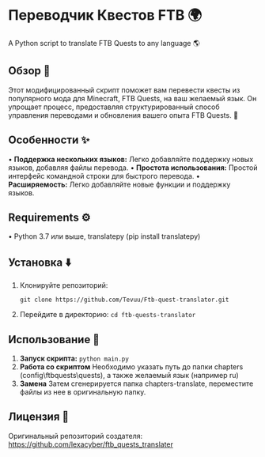 # Переводчик Квестов FTB 🌍

A Python script to translate FTB Quests to any language 🌎

## Обзор 📝

Этот модифицированный скрипт поможет вам перевести квесты из популярного мода для Minecraft, FTB Quests, на ваш желаемый язык. Он упрощает процесс, предоставляя структурированный способ управления переводами и обновления вашего опыта FTB Quests. 🎉

## Особенности ✨

• **Поддержка нескольких языков:** Легко добавляйте поддержку новых языков, добавляя файлы перевода.
• **Простота использования:** Простой интерфейс командной строки для быстрого перевода.
• **Расширяемость:** Легко добавляйте новые функции и поддержку языков.


## Requirements ⚙️

• Python 3.7 или выше, translatepy (pip install translatepy)


## Установка ⬇️

1. Клонируйте репозиторий:

   `git clone https://github.com/Tevuu/Ftb-quest-translator.git`

2. Перейдите в директорию:
   `cd ftb-quests-translator`


## Использование 🚀

1. **Запуск скрипта:** `python main.py`
2. **Работа со скриптом** Необходимо указать путь до папки chapters (config\ftbquests\quests), а также желаемый язык (например ru)
3. **Замена** Затем сгенерируется папка chapters-translate, переместите файлы из нее в оригинальную папку.


## Лицензия 📜

Оригинальный репозиторий создателя: https://github.com/lexacyber/ftb_quests_translater
